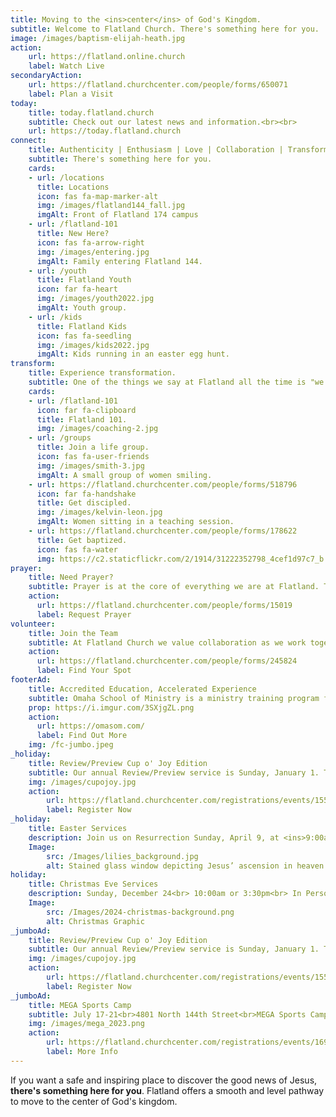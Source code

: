 ```yaml
---
title: Moving to the <ins>center</ins> of God's Kingdom.
subtitle: Welcome to Flatland Church. There's something here for you.
image: /images/baptism-elijah-heath.jpg
action:
    url: https://flatland.online.church
    label: Watch Live
secondaryAction:
    url: https://flatland.churchcenter.com/people/forms/650071
    label: Plan a Visit
today:
    title: today.flatland.church
    subtitle: Check out our latest news and information.<br><br>
    url: https://today.flatland.church
connect:
    title: Authenticity | Enthusiasm | Love | Collaboration | Transformation
    subtitle: There's something here for you.
    cards:
    - url: /locations
      title: Locations
      icon: fas fa-map-marker-alt
      img: /images/flatland144_fall.jpg
      imgAlt: Front of Flatland 174 campus
    - url: /flatland-101
      title: New Here?
      icon: fas fa-arrow-right
      img: /images/entering.jpg
      imgAlt: Family entering Flatland 144.
    - url: /youth
      title: Flatland Youth
      icon: far fa-heart
      img: /images/youth2022.jpg
      imgAlt: Youth group.
    - url: /kids
      title: Flatland Kids
      icon: fas fa-seedling
      img: /images/kids2022.jpg
      imgAlt: Kids running in an easter egg hunt.
transform:
    title: Experience transformation.
    subtitle: One of the things we say at Flatland all the time is "we love you right where you are, but we love you too much to leave you there." We're committed to seeing God transform your life as you move closer to the center of his Kingdom, and we have a number of key ways to help you do just that.
    cards:
    - url: /flatland-101
      icon: far fa-clipboard
      title: Flatland 101.
      img: /images/coaching-2.jpg
    - url: /groups
      title: Join a life group.
      icon: fas fa-user-friends
      img: /images/smith-3.jpg
      imgAlt: A small group of women smiling.
    - url: https://flatland.churchcenter.com/people/forms/518796
      icon: far fa-handshake
      title: Get discipled.
      img: /images/kelvin-leon.jpg
      imgAlt: Women sitting in a teaching session.
    - url: https://flatland.churchcenter.com/people/forms/178622
      title: Get baptized.
      icon: fas fa-water
      img: https://c2.staticflickr.com/2/1914/31222352798_4cef1d97c7_b.jpg
prayer:
    title: Need Prayer?
    subtitle: Prayer is at the core of everything we are at Flatland. The Apostle Paul encouraged his friends to never stop praying. We want to pray for you in your time of need.
    action:
      url: https://flatland.churchcenter.com/people/forms/15019
      label: Request Prayer
volunteer:
    title: Join the Team
    subtitle: At Flatland Church we value collaboration as we work together to help people move to the center. Find a place where you can serve at Flatland.
    action:
      url: https://flatland.churchcenter.com/people/forms/245824
      label: Find Your Spot
footerAd:
    title: Accredited Education, Accelerated Experience
    subtitle: Omaha School of Ministry is a ministry training program from Flatland Church.
    prop: https://i.imgur.com/3SXjgZL.png
    action:
      url: https://omasom.com/
      label: Find Out More
    img: /fc-jumbo.jpeg
_holiday:
    title: Review/Preview Cup o' Joy Edition
    subtitle: Our annual Review/Preview service is Sunday, January 1. This year features an online, 30-minute special as we review 2022 and unveil our eight teaching series for 2023. Join us at 10:00am right hear at flatlandchurch.com.<br><br> Or, join us at Flatland Church for a Watch Party! Register and come early for breakfast at 9:30am!<br>
    img: /images/cupojoy.jpg
    action:
        url: https://flatland.churchcenter.com/registrations/events/1551070
        label: Register Now
_holiday:
    title: Easter Services
    description: Join us on Resurrection Sunday, April 9, at <ins>9:00am</ins> or <ins>10:30am</ins>. Experience the wonder and personal impact of Christ's resurrection power.
    Image:
        src: /Images/lilies_background.jpg
        alt: Stained glass window depicting Jesus’ ascension in heaven with Apostles surrounding him
holiday:
    title: Christmas Eve Services
    description: Sunday, December 24<br> 10:00am or 3:30pm<br> In Person and Online
    Image:
        src: /Images/2024-christmas-background.png
        alt: Christmas Graphic
_jumboAd:
    title: Review/Preview Cup o' Joy Edition
    subtitle: Our annual Review/Preview service is Sunday, January 1. This year features an online, 30-minute special as we review 2022 and unveil our eight teaching series for 2023. Join us at 10:00am right hear at flatlandchurch.com.<br><br> Or, join us at Flatland Church for a Watch Party! Register and come early for breakfast at 9:30am!<br>
    img: /images/cupojoy.jpg
    action:
        url: https://flatland.churchcenter.com/registrations/events/1551070
        label: Register Now
_jumboAd:
    title: MEGA Sports Camp
    subtitle: July 17-21<br>4801 North 144th Street<br>MEGA Sports Camp is a great way for kids to learn about Jesus while participating in soccer, track & field, or cheer. Sign up by July 1 and receive a camp t-shirt.
    img: /images/mega_2023.png
    action:
        url: https://flatland.churchcenter.com/registrations/events/1691588
        label: More Info
---
```


If you want a safe and inspiring place to discover the good news of Jesus, <b>there's something here for you</b>. Flatland offers a smooth and level pathway to move to the center of God's kingdom.

